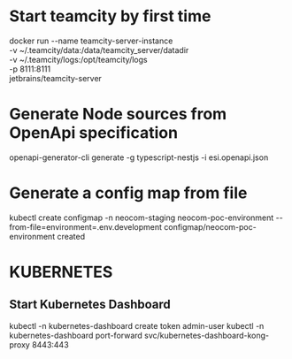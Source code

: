 # Start teamcity by first time
docker run --name teamcity-server-instance  \
    -v ~/.teamcity/data:/data/teamcity_server/datadir \
    -v ~/.teamcity/logs:/opt/teamcity/logs  \
    -p 8111:8111 \
    jetbrains/teamcity-server


# Generate Node sources from OpenApi specification
openapi-generator-cli generate -g typescript-nestjs -i esi.openapi.json

# Generate a config map from file
kubectl create configmap -n neocom-staging neocom-poc-environment --from-file=environment=.env.development
configmap/neocom-poc-environment created

# KUBERNETES
## Start Kubernetes Dashboard
kubectl -n kubernetes-dashboard create token admin-user
kubectl -n kubernetes-dashboard port-forward svc/kubernetes-dashboard-kong-proxy 8443:443
